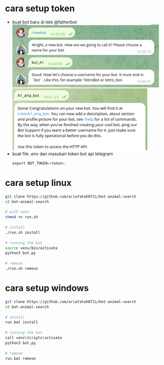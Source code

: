 # cara setup token
- buat bot baru di tele @fatherbot
  ![alt text](docs/images/image.png)
  ![alt text](docs/images/image-1.png)
- buat file .env dan masukan token bot api telegram
  ```py
  export BOT_TOKEN=<token>
  ```

# cara setup linux
```bash
git clone https://github.com/ariafatah0711/bot-animal-search
cd bot-animal-search

# with venv
chmod +x run.sh

# install
./run.sh install

# running the bot
source venv/bin/activate
python3 bot.py

# remove
./run.sh remove
```

# cara setup windows
```bash
git clone https://github.com/ariafatah0711/bot-animal-search
cd bot-animal-search

# install
run.bat install

# running the bot
call venv\Scripts\activate
python3 bot.py

# remove
run.bat remove
```